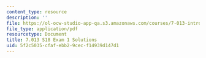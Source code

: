 ```yaml
---
content_type: resource
description: ''
file: https://ol-ocw-studio-app-qa.s3.amazonaws.com/courses/7-013-introductory-biology-spring-2018/5f2c5035cfafebb29cecf14939d147d1_MIT7_013s18_E1S.pdf
file_type: application/pdf
resourcetype: Document
title: 7.013 S18 Exam 1 Solutions
uid: 5f2c5035-cfaf-ebb2-9cec-f14939d147d1
---
```

